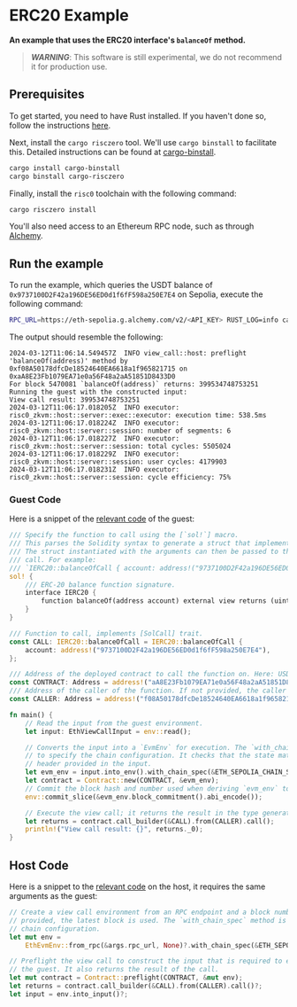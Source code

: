 # ERC20 Example

**An example that uses the ERC20 interface's `balanceOf` method.**

> ***WARNING***: This software is still experimental, we do not recommend it for production use.

## Prerequisites

To get started, you need to have Rust installed. If you haven't done so, follow the instructions [here][install-rust].

Next, install the `cargo risczero` tool. We'll use `cargo binstall` to facilitate this. Detailed instructions can be found at [cargo-binstall].

```bash
cargo install cargo-binstall
cargo binstall cargo-risczero
```

Finally, install the `risc0` toolchain with the following command:

```bash
cargo risczero install
```

You'll also need access to an Ethereum RPC node, such as through [Alchemy](www.alchemy.com).

## Run the example

To run the example, which queries the USDT balance of `0x9737100D2F42a196DE56ED0d1f6fF598a250E7E4` on Sepolia, execute the following command:

```bash
RPC_URL=https://eth-sepolia.g.alchemy.com/v2/<API_KEY> RUST_LOG=info cargo run --release
```

The output should resemble the following:

```text
2024-03-12T11:06:14.549457Z  INFO view_call::host: preflight 'balanceOf(address)' method by 0xf08A50178dfcDe18524640EA6618a1f965821715 on 0xaA8E23Fb1079EA71e0a56F48a2aA51851D8433D0
For block 5470081 `balanceOf(address)` returns: 399534748753251
Running the guest with the constructed input:
View call result: 399534748753251
2024-03-12T11:06:17.018205Z  INFO executor: risc0_zkvm::host::server::exec::executor: execution time: 538.5ms
2024-03-12T11:06:17.018224Z  INFO executor: risc0_zkvm::host::server::session: number of segments: 6
2024-03-12T11:06:17.018227Z  INFO executor: risc0_zkvm::host::server::session: total cycles: 5505024
2024-03-12T11:06:17.018229Z  INFO executor: risc0_zkvm::host::server::session: user cycles: 4179903
2024-03-12T11:06:17.018231Z  INFO executor: risc0_zkvm::host::server::session: cycle efficiency: 75%
```

### Guest Code

Here is a snippet of the [relevant code](./methods/guest/src/main.rs) of the guest:

```rust
/// Specify the function to call using the [`sol!`] macro.
/// This parses the Solidity syntax to generate a struct that implements the [SolCall] trait.
/// The struct instantiated with the arguments can then be passed to the [ViewCall] to execute the
/// call. For example:
/// `IERC20::balanceOfCall { account: address!("9737100D2F42a196DE56ED0d1f6fF598a250E7E4") }`
sol! {
    /// ERC-20 balance function signature.
    interface IERC20 {
        function balanceOf(address account) external view returns (uint);
    }
}

/// Function to call, implements [SolCall] trait.
const CALL: IERC20::balanceOfCall = IERC20::balanceOfCall {
    account: address!("9737100D2F42a196DE56ED0d1f6fF598a250E7E4"),
};

/// Address of the deployed contract to call the function on. Here: USDT contract on Sepolia
const CONTRACT: Address = address!("aA8E23Fb1079EA71e0a56F48a2aA51851D8433D0");
/// Address of the caller of the function. If not provided, the caller will be the [CONTRACT].
const CALLER: Address = address!("f08A50178dfcDe18524640EA6618a1f965821715");

fn main() {
    // Read the input from the guest environment.
    let input: EthViewCallInput = env::read();

    // Converts the input into a `EvmEnv` for execution. The `with_chain_spec` method is used
    // to specify the chain configuration. It checks that the state matches the state root in the
    // header provided in the input.
    let evm_env = input.into_env().with_chain_spec(&ETH_SEPOLIA_CHAIN_SPEC);
    let contract = Contract::new(CONTRACT, &evm_env);
    // Commit the block hash and number used when deriving `evm_env` to the journal.
    env::commit_slice(&evm_env.block_commitment().abi_encode());

    // Execute the view call; it returns the result in the type generated by the `sol!` macro.
    let returns = contract.call_builder(&CALL).from(CALLER).call();
    println!("View call result: {}", returns._0);
}
```

## Host Code

Here is a snippet to the [relevant code](./host/src/main.rs) on the host, it requires the same arguments as the guest:

```rust
// Create a view call environment from an RPC endpoint and a block number. If no block number is
// provided, the latest block is used. The `with_chain_spec` method is used to specify the
// chain configuration.
let mut env =
    EthEvmEnv::from_rpc(&args.rpc_url, None)?.with_chain_spec(&ETH_SEPOLIA_CHAIN_SPEC);

// Preflight the view call to construct the input that is required to execute the function in
// the guest. It also returns the result of the call.
let mut contract = Contract::preflight(CONTRACT, &mut env);
let returns = contract.call_builder(&CALL).from(CALLER).call()?;
let input = env.into_input()?;
```

[install-rust]: https://doc.rust-lang.org/cargo/getting-started/installation.html
[cargo-binstall]: https://github.com/cargo-bins/cargo-binstall#cargo-binaryinstall

